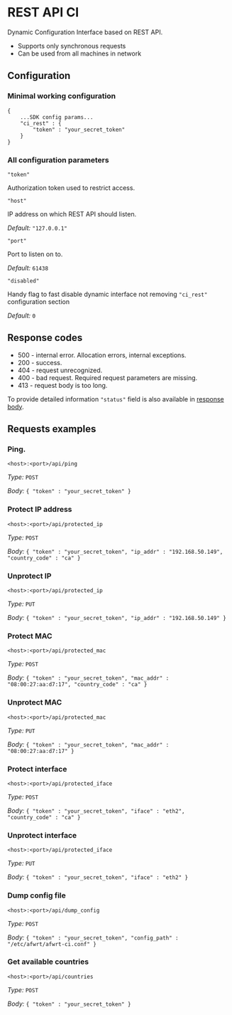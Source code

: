# REST API CI

Dynamic Configuration Interface based on REST API.

* Supports only synchronous requests
* Can be used from all machines in network

## Configuration

### Minimal working configuration

```text
{
    ...SDK config params...
    "ci_rest" : {
        "token" : "your_secret_token"
    }
}
```

### All configuration parameters

```text
"token"
```

Authorization token used to restrict access.

```text
"host"
```

IP address on which REST API should listen. 

_Default:_ `"127.0.0.1"`

```text
"port"
```

Port to listen on to. 

_Default:_ `61438`

```text
"disabled"
```

Handy flag to fast disable dynamic interface not removing `"ci_rest"` configuration section 

_Default:_ `0`

## Response codes

* 500 - internal error. Allocation errors, internal exceptions.
* 200 - success.
* 404 - request unrecognized.
* 400 - bad request. Required request parameters are missing. 
* 413 - request body is too long.

To provide detailed information `"status"` field is also available in [response body](./#responses).

## Requests examples

### Ping. 

```text
<host>:<port>/api/ping
```

_Type:_ `POST` 

_Body:_ `{ "token" : "your_secret_token" }`

### Protect IP address 

```text
<host>:<port>/api/protected_ip
```

_Type:_ `POST` 

_Body:_ `{ "token" : "your_secret_token", "ip_addr" : "192.168.50.149", "country_code" : "ca" }`

### Unprotect IP

```text
<host>:<port>/api/protected_ip
```

_Type:_ `PUT`

_Body:_ `{ "token" : "your_secret_token", "ip_addr" : "192.168.50.149" }`

### Protect MAC

```text
<host>:<port>/api/protected_mac
```

_Type:_ `POST`

_Body:_ `{ "token" : "your_secret_token", "mac_addr" : "08:00:27:aa:d7:17", "country_code" : "ca" }`

### Unprotect MAC

```text
<host>:<port>/api/protected_mac
```

_Type:_ `PUT`

_Body:_ `{ "token" : "your_secret_token", "mac_addr" : "08:00:27:aa:d7:17" }`

### Protect interface

```text
<host>:<port>/api/protected_iface
```

_Type:_ `POST`

_Body:_ `{ "token" : "your_secret_token", "iface" : "eth2", "country_code" : "ca" }`

### Unprotect interface

```text
<host>:<port>/api/protected_iface
```

_Type:_ `PUT`

_Body:_ `{ "token" : "your_secret_token", "iface" : "eth2" }`

### Dump config file

```text
<host>:<port>/api/dump_config
```

_Type:_ `POST`

_Body:_ `{ "token" : "your_secret_token", "config_path" : "/etc/afwrt/afwrt-ci.conf" }`

### Get available countries

```text
<host>:<port>/api/countries
```

_Type:_ `POST`

_Body:_ `{ "token" : "your_secret_token" }`

